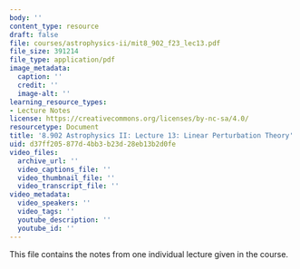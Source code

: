 ```yaml
---
body: ''
content_type: resource
draft: false
file: courses/astrophysics-ii/mit8_902_f23_lec13.pdf
file_size: 391214
file_type: application/pdf
image_metadata:
  caption: ''
  credit: ''
  image-alt: ''
learning_resource_types:
- Lecture Notes
license: https://creativecommons.org/licenses/by-nc-sa/4.0/
resourcetype: Document
title: '8.902 Astrophysics II: Lecture 13: Linear Perturbation Theory'
uid: d37ff205-877d-4bb3-b23d-28eb13b2d0fe
video_files:
  archive_url: ''
  video_captions_file: ''
  video_thumbnail_file: ''
  video_transcript_file: ''
video_metadata:
  video_speakers: ''
  video_tags: ''
  youtube_description: ''
  youtube_id: ''
---
```

This file contains the notes from one individual lecture given in the course.